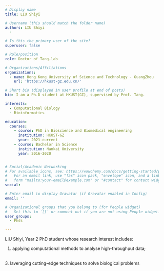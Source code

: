 ```yaml
---
# Display name
title: LIU Shiyi

# Username (this should match the folder name)
authors: LIU Shiyi
  - 

# Is this the primary user of the site?
superuser: false

# Role/position
role: Doctor of Tang-lab

# Organizations/Affiliations
organizations:
  - name: Hong Kong University of Science and Technology - GuangZhou
    url: 'https://hkust-gz.edu.cn/'

# Short bio (displayed in user profile at end of posts)
bio: I am a Ph.D student at HKUST(GZ), supervised by Prof. Tang.

interests:
  - Computational Biology 
  - Bioinformatics

education:
  courses:
    - course: PhD in Bioscience and Biomedical engineering
      institution: HKUST-GZ
      year: 2021-current
    - course: Bachelor in Science
      institution: Nankai University
      year: 2016-2020


# Social/Academic Networking
# For available icons, see: https://wowchemy.com/docs/getting-started/page-builder/#icons
#   For an email link, use "fas" icon pack, "envelope" icon, and a link in the
#   form "mailto:your-email@example.com" or "#contact" for contact widget.
social:

# Enter email to display Gravatar (if Gravatar enabled in Config)
email: ''

# Organizational groups that you belong to (for People widget)
#   Set this to `[]` or comment out if you are not using People widget.
user_groups:
  - Phds

---
```

LIU Shiyi, Year 2 PhD student whose research interest includes:


1. applying computational methods to analyse high-throughput data; 
<br>
3. laveraging cutting-edge techniques to solve biological problems

